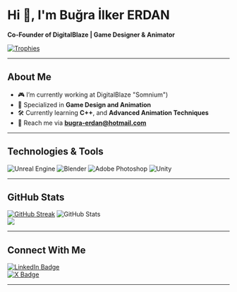 # Hi 👋, I'm Buğra İlker ERDAN

**Co-Founder of DigitalBlaze | Game Designer & Animator**

[![Trophies](https://github-profile-trophy.vercel.app/?username=bugeex&theme=onedark&row=1&column=6)](https://github.com/bugeex)


---

## About Me
- 🎮 I’m currently working at DigitalBlaze "Somnium")
- 🌟 Specialized in **Game Design and Animation**
- 🛠 Currently learning **C++**, and **Advanced Animation Techniques**
- 📧 Reach me via **[bugra-erdan@hotmail.com](mailto:bugra-erdan@hotmail.com)**

---

## Technologies & Tools  
![Unreal Engine](https://img.shields.io/badge/Unreal%20Engine-313131?style=for-the-badge&logo=unrealengine&logoColor=white)
![Blender](https://img.shields.io/badge/Blender-313131?style=for-the-badge&logo=blender&logoColor=white)
![Adobe Photoshop](https://img.shields.io/badge/Adobe%20Photoshop-001F3F?style=for-the-badge&logo=adobephotoshop&logoColor=white)
![Unity](https://img.shields.io/badge/Unity-000000?style=for-the-badge&logo=unity&logoColor=white)

---

## GitHub Stats  
[![GitHub Streak](https://streak-stats.demolab.com?user=bugeex&theme=onedark&date_format=M%20j%5B%2C%20Y%5D)](https://git.io/streak-stats)
![GitHub Stats](https://github-readme-stats.vercel.app/api?bugeex=kullanıcı-adın&show_icons=true&theme=onedark&hide_border=true)  
![](https://komarev.com/ghpvc/?username=bugeex&style=flat-square&color=blue)


---

## Connect With Me
[![LinkedIn Badge](https://img.shields.io/badge/LinkedIn-0077B5?style=flat&logo=linkedin&logoColor=white)](https://www.linkedin.com/in/buğra-ilker-erdan-20a638252/)  
[![X Badge](https://img.shields.io/badge/X-000000?style=flat&logo=x&logoColor=white)](https://x.com/bugexdev)

---


